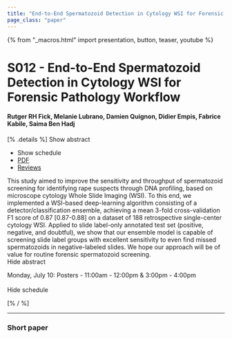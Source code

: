 ```yaml
---
title: "End-to-End Spermatozoid Detection in Cytology WSI for Forensic Pathology Workflow"
page_class: "paper"
---
```


{% from "_macros.html" import presentation, button, teaser, youtube %}

# S012 - End-to-End Spermatozoid Detection in Cytology WSI for Forensic Pathology Workflow

#### Rutger RH Fick, Melanie Lubrano, Damien Quignon, Didier Empis, Fabrice Kabile, Saima Ben Hadj

[% .details %]
<a class="toggle_visibility" data-selector=".abstract" data-level="3">Show abstract</a>
- <a class="toggle_visibility" data-selector=".schedule" data-level="3">Show schedule</a>
- <a href="https://openreview.net/pdf?id=xBfUkTq17h7">PDF</a>
- <a href="https://openreview.net/forum?id=xBfUkTq17h7">Reviews</a>

<p>
    <span class="abstract">
        This study aimed to improve the sensitivity and throughput of spermatozoid screening for identifying rape suspects through DNA profiling, based on microscope cytology Whole Slide Imaging (WSI). To this end, we implemented a WSI-based deep-learning algorithm consisting of a detector/classification ensemble, achieving a mean 3-fold cross-validation F1 score of 0.87 [0.87-0.88] on a dataset of 188 retrospective single-center cytology WSI. Applied to slide label-only annotated test set (positive, negative, and doubtful), we show that our ensemble model is capable of screening slide label groups with excellent sensitivity to even find missed spermatozoids in negative-labeled slides. We hope our approach will be of value for routine forensic spermatozoid screening.
        <br>
        <span class="actions"><a class="toggle_visibility" data-level="2">Hide abstract</a></span>
    </span>
</p>

<p>
    <span class="schedule">
        Monday, July 10: Posters - 11:00am - 12:00pm & 3:00pm - 4:00pm<br>
        <br>
        <span class="actions"><a class="toggle_visibility" data-level="2">Hide schedule</a></span>
    </span>
</p>
[% / %]

---


### Short paper
